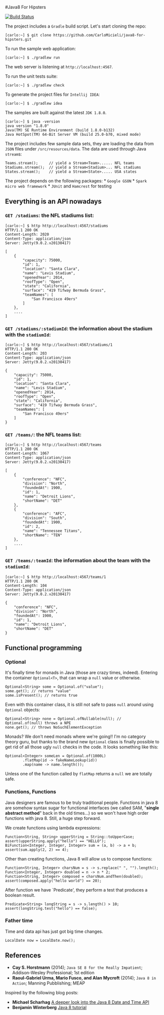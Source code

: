 #Java8 For Hipsters

[![Build Status](https://travis-ci.org/CarloMicieli/java8-for-hipsters.png?branch=master)](https://travis-ci.org/CarloMicieli/java8-for-hipsters)

The project includes a `Gradle` build script.
Let's start cloning the repo:

    [carlo:~] $ git clone https://github.com/CarloMicieli/java8-for-hipsters.git

To run the sample web application:
    
    [carlo:~] $ ./gradlew run

The web server is listening at `http://localhost:4567`.

To run the unit tests suite:

    [carlo:~] $ ./gradlew check

To generate the project files for `Intellij IDEA`:

    [carlo:~] $ ./gradlew idea

The samples are built against the latest `JDK 1.8.0`.

    [carlo:~] $ java -version
    java version "1.8.0"
    Java(TM) SE Runtime Environment (build 1.8.0-b132)
    Java HotSpot(TM) 64-Bit Server VM (build 25.0-b70, mixed mode)

The project includes few sample data sets, they are loading the data from `JSON` files under `/src/resources/data`.
The data are used through Java `stream`s:

    Teams.stream();     // yield a Stream<Team>...... NFL teams
    Stadiums.stream();  // yield a Stream<Stadium>... NFL stadiums
    States.stream();    // yield a Stream<State>..... USA states 

The project depends on the following packages:
    * `Google GSON`
    * `Spark micro web framework`
    * `JUnit` and `Hamcrest` for testing

## Everything is an API nowadays

### `GET /stadiums`: the NFL stadiums list:

    [carlo:~] $ http http://localhost:4567/stadiums
    HTTP/1.1 200 OK
    Content-Length: 2020
    Content-Type: application/json
    Server: Jetty(9.0.2.v20130417)

    [
        {
            "capacity": 75000, 
            "id": 1, 
            "location": "Santa Clara", 
            "name": "Levis Stadium", 
            "openedYear": 2014, 
            "roofType": "Open", 
            "state": "California", 
            "surface": "419 Tifway Bermuda Grass", 
            "teamNames": [
                "San Francisco 49ers"
            ]
        }, 
        ....
    ]

### `GET /stadiums/:stadiumId`: the information about the stadium with the `stadiumId`:

    [carlo:~] $ http http://localhost:4567/stadiums/1
    HTTP/1.1 200 OK
    Content-Length: 203
    Content-Type: application/json
    Server: Jetty(9.0.2.v20130417)

    {
        "capacity": 75000, 
        "id": 1, 
        "location": "Santa Clara", 
        "name": "Levis Stadium", 
        "openedYear": 2014, 
        "roofType": "Open", 
        "state": "California", 
        "surface": "419 Tifway Bermuda Grass", 
        "teamNames": [
            "San Francisco 49ers"
        ]
    }

### `GET /teams/`: the NFL teams list:

    [carlo:~] $ http http://localhost:4567/teams
    HTTP/1.1 200 OK
    Content-Length: 1067
    Content-Type: application/json
    Server: Jetty(9.0.2.v20130417)

    [
        {
            "conference": "NFC", 
            "division": "North", 
            "foundedAt": 1900, 
            "id": 1, 
            "name": "Detroit Lions", 
            "shortName": "DET"
        }, 
        {
            "conference": "AFC", 
            "division": "South", 
            "foundedAt": 1900, 
            "id": 2, 
            "name": "Tennessee Titans", 
            "shortName": "TEN"
        }, 
        ....
    ]


### `GET /teams/:teamId`: the information about the team with the `stadiumId`:

    [carlo:~] $ http http://localhost:4567/teams/1
    HTTP/1.1 200 OK
    Content-Length: 104
    Content-Type: application/json
    Server: Jetty(9.0.2.v20130417)

    {
        "conference": "NFC", 
        "division": "North", 
        "foundedAt": 1900, 
        "id": 1, 
        "name": "Detroit Lions", 
        "shortName": "DET"
    }


## Functional programming

### Optional
It's finally time for monads in Java (those are crazy times, indeed). Entering the container `Optional<T>`, that can wrap a `null` value or otherwise.

    Optional<String> some = Optional.of("value");
    some.get(); // returns "value"
    some.isPresent(); // returns true

Even with this container class, it is still not safe to pass `null` around using `Optional` objects:

    Optional<String> none = Optional.ofNullable(null); // Optional.of(null) throws a NPE
    none.get(); // throws NoSuchElementException

Monads? We don't need monads where we're going!! I'm no category theory guru, but thanks to the brand new `Optional` class is finally possible to get rid of all those ugly `null` checks in the code.
It looks something like this:

    Optional<Integer> someLen = Optional.of(1000L)
            .flatMap(id -> fakeNameLookup(id))
            .map(name -> name.length());

Unless one of the function called by `flatMap` returns a `null` we are totally safe.

### Functions, Functions

Java designers are famous to be truly traditional people. Functions in java 8 are somehow syntax sugar for functional interfaces (we called SAM, "__single
abstract method__" back in the old times...) so we won't have high order functions with java 8. Still, a huge step forward.

We create functions using lambda expressions:

    Function<String, String> upperString = String::toUpperCase;
    assert(upperString.apply("hello") == "HELLO");
    BiFunction<Integer, Integer, Integer> sum = (a, b) -> a + b;
    assert(sum.apply(2, 2) == 4);

Other than creating functions, Java 8 will allow us to compose functions:

    Function<String, Integer> charsNum = s -> s.replace(" ", "").length();
    Function<Integer, Integer> doubled = n -> n * 2;
    Function<String, Integer> composed = charsNum.andThen(doubled);
    assert(composed.apply("hello world") == 20);

After function we have `Predicate<T>', they perform a test that produces a boolean result.

    Predicate<String> longString = s -> s.length() > 10;
    assert(longString.test("hello") == false);

### Father time

Time and data api has just got big time changes.

    LocalDate now = LocalDate.now();


## References
* __Cay S. Horstmann__ (2014); `Java SE 8 for the Really Impatient`; Addison-Wesley Professional; 1st edition
* __Raoul-Gabriel Urma, Mario Fusco, and Alan Mycroft__ (2014); `Java 8 in Action`; Manning Pubblishing; MEAP

Inspired by the following blog posts:

* __Michael Scharhag__ [A deeper look into the Java 8 Date and Time API](http://www.mscharhag.com/2014/02/java-8-datetime-api.html "A deeper look into the Java 8 Date and Time API")
* __Benjamin Winterberg__ [Java 8 tutorial](http://winterbe.com/posts/2014/03/16/java-8-tutorial "Java 8 tutorial")
